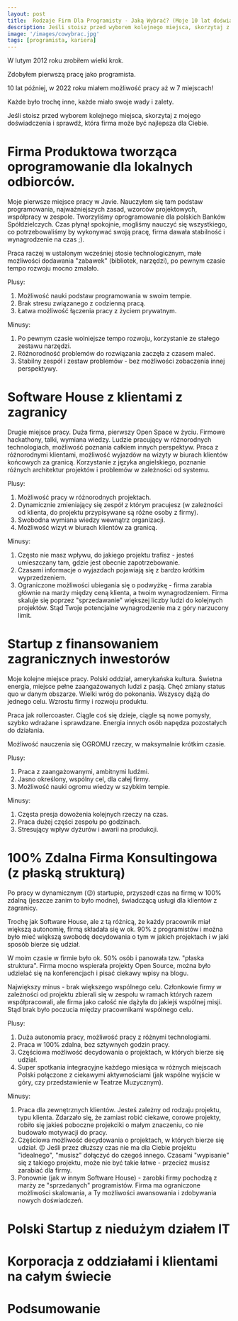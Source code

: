 ```yaml
---
layout: post
title:  Rodzaje Firm Dla Programisty - Jaką Wybrać? (Moje 10 lat doświadczenia)
description: Jeśli stoisz przed wyborem kolejnego miejsca, skorzytaj z mojego doświadczenia i sprawdź, która firma może być najlepsza dla Ciebie.
image: '/images/cowybrac.jpg'
tags: [programista, kariera]
---
```



W lutym 2012 roku zrobiłem wielki krok.

Zdobyłem pierwszą pracę jako programista.

10 lat później, w 2022 roku miałem możliwość pracy aż w 7 miejscach!

Każde było trochę inne, każde miało swoje wady i zalety.

Jeśli stoisz przed wyborem kolejnego miejsca, skorzytaj z mojego doświadczenia i sprawdź, która firma może być najlepsza dla Ciebie.


# Firma Produktowa tworząca oprogramowanie dla lokalnych odbiorców.

Moje pierwsze miejsce pracy w Javie. Nauczyłem się tam podstaw programowania, najważniejszych zasad, wzorców projektowych, współpracy w zespole.
Tworzyliśmy oprogramowanie dla polskich Banków Spółdzielczych. Czas płynął spokojnie, mogliśmy nauczyć się wszystkiego, co potrzebowaliśmy by wykonywać swoją pracę, firma dawała stabilność i wynagrodzenie na czas ;).

Praca raczej w ustalonym wcześniej stosie technologicznym, małe możliwości dodawania "zabawek" (bibliotek, narzędzi), po pewnym czasie tempo rozwoju mocno zmalało.

Plusy:
1. Możliwość nauki podstaw programowania w swoim tempie.
2. Brak stresu związanego z codzienną pracą.
3. Łatwa możliwość łączenia pracy z życiem prywatnym.

Minusy:
1. Po pewnym czasie wolniejsze tempo rozwoju, korzystanie ze stałego zestawu narzędzi.
2. Różnorodność problemów do rozwiązania zaczęła z czasem maleć.
3. Stabilny zespół i zestaw problemów - bez możliwości zobaczenia innej perspektywy.


# Software House z klientami z zagranicy

Drugie miejsce pracy. Duża firma, pierwszy Open Space w życiu. Firmowe hackathony, talki, wymiana wiedzy. Ludzie pracujący w różnorodnych technologiach, możliwość poznania całkiem innych perspektyw. Praca z różnorodnymi klientami, możliwość wyjazdów na wizyty w biurach klientów końcowych za granicą.
Korzystanie z języka angielskiego, poznanie różnych architektur projektów i problemów w zależności od systemu.

Plusy:
1. Możliwość pracy w różnorodnych projektach.
2. Dynamicznie zmieniający się zespół z którym pracujesz (w zależności od klienta, do projektu przypisywane są różne osoby z firmy).
3. Swobodna wymiana wiedzy wewnątrz organizacji.
4. Możliwość wizyt w biurach klientów za granicą.

Minusy:
1. Często nie masz wpływu, do jakiego projektu trafisz - jesteś umieszczany tam, gdzie jest obecnie zapotrzebowanie.
2. Czasami informacje o wyjazdach pojawiają się z bardzo krótkim wyprzedzeniem.
3. Ograniczone możliwości ubiegania się o podwyżkę - firma zarabia głównie na marży między ceną klienta, a twoim wynagrodzeniem. Firma skaluje się poprzez "sprzedawanie" większej liczby ludzi do kolejnych projektów. Stąd Twoje potencjalne wynagrodzenie ma z góry narzucony limit.


# Startup z finansowaniem zagranicznych inwestorów

Moje kolejne miejsce pracy. Polski oddział, amerykańska kultura. Świetna energia, miejsce pełne zaangażowanych ludzi z pasją.
Chęć zmiany status quo w danym obszarze. Wielki wróg do pokonania. Wszyscy dążą do jednego celu. Wzrostu firmy i rozwoju produktu.

Praca jak rollercoaster. Ciągle coś się dzieje, ciągle są nowe pomysły, szybko wdrażane i sprawdzane. Energia innych osób napędza pozostałych do działania.

Możliwość nauczenia się OGROMU rzeczy, w maksymalnie krótkim czasie.

Plusy:
1. Praca z zaangażowanymi, ambitnymi ludźmi.
2. Jasno określony, wspólny cel, dla całej firmy.
3. Możliwość nauki ogromu wiedzy w szybkim tempie.

Minusy:
1. Częsta presja dowożenia kolejnych rzeczy na czas.
2. Praca dużej części zespołu po godzinach.
3. Stresujący wpływ dyżurów i awarii na produkcji.


# 100% Zdalna Firma Konsultingowa (z płaską strukturą)

Po pracy w dynamicznym (😉) startupie, przyszedł czas na firmę w 100% zdalną (jeszcze zanim to było modne), świadczącą usługi dla klientów z zagranicy.

Trochę jak Software House, ale z tą różnicą, że każdy pracownik miał większą autonomię, firmą składała się w ok. 90% z programistów i można było mieć większą swobodę decydowania o tym w jakich projektach i w jaki sposób bierze się udział.

W moim czasie w firmie było ok. 50% osób i panowała tzw. "płaska struktura". Firma mocno wspierała projekty Open Source, można było udzielać się na konferencjach i pisać ciekawy wpisy na blogu.

Największy minus - brak większego wspólnego celu. Członkowie firmy w zależności od projektu zbierali się w zespołu w ramach których razem współpracowali, ale firma jako całość nie dążyła do jakiejś wspólnej misji. Stąd brak było poczucia między pracownikami wspólnego celu.

Plusy:
1. Duża autonomia pracy, możliwość pracy z różnymi technologiami.
2. Praca w 100% zdalna, bez sztywnych godzin pracy.
3. Częściowa możliwość decydowania o projektach, w których bierze się udział.
4. Super spotkania integracyjne każdego miesiąca w różnych miejscach Polski połączone z ciekawymi aktywnościami (jak wspólne wyjście w góry, czy przedstawienie w Teatrze Muzycznym).

Minusy:
1. Praca dla zewnętrznych klientów. Jesteś zależny od rodzaju projektu, typu klienta. Zdarzało się, że zamiast robić ciekawe, corowe projekty, robiło się jakieś poboczne projekciki o małym znaczeniu, co nie budowało motywacji do pracy.
2. Częściowa możliwość decydowania o projektach, w których bierze się udział. 😉 Jeśli przez dłuższy czas nie ma dla Ciebie projektu "idealnego",  "musisz" dołączyć do czegoś innego. Czasami "wypisanie" się z takiego projektu, może nie być takie łatwe - przecież musisz zarabiać dla firmy.
3. Ponownie (jak w innym Software House) - zarobki firmy pochodzą z marży ze "sprzedanych" programistów. Firma ma ograniczone możliwości skalowania, a Ty możliwości awansowania i zdobywania nowych doświadczeń.

# Polski Startup z niedużym działem IT


# Korporacja z oddziałami i klientami na całym świecie



# Podsumowanie

